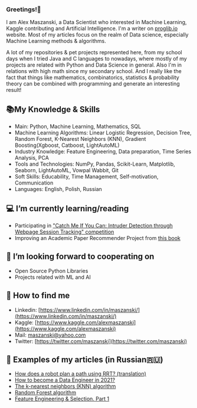 ### Greetings!👋

I am Alex Maszanski, a Data Scientist who interested in Machine Learning, Kaggle contributing and Artificial Intelligence. I'm a writer on [proglib.io](https://proglib.io) website. Most of my articles focus on the realm of Data science, especially Machine Learning methods & algorithms.


A lot of my repositories & pet projects represented here, from my school days when I tried Java and C languages to nowadays, where mostly of my projects are related with Python and Data Science in general.
Also I'm in relations with high math since my secondary school. And I really like the fact that things like mathematics, combinatorics, statistics & probability theory can be combined with programming and generate an interesting result!


## 📚My Knowledge & Skills

- Main: Python, Machine Learning, Mathematics, SQL
- Machine Learning Algorithms: Linear Logistic Regression, Decision Tree, Random Forest, K-Nearest Neighbors (KNN), Gradient Boosting(Xgboost, Catboost, LightAutoML)
- Industry Knowledge: Feature Engineering, Data preparation, Time Series Analysis, PCA
- Tools and Technologies: NumPy, Pandas, Scikit-Learn, Matplotlib, Seaborn, LightAutoML, Vowpal Wabbit, Git 
- Soft Skills: Educability, Time Management, Self-motivation, Communication
- Languages: English, Polish, Russian


## 💻 I’m currently learning/reading

- Participating in ["Catch Me If You Can: Intruder Detection through Webpage Session Tracking" competition](https://www.kaggle.com/c/catch-me-if-you-can-intruder-detection-through-webpage-session-tracking2/data)
- Improving an Academic Paper Recommender Project from [this book](https://www.amazon.com/Feature-Engineering-Machine-Learning-Principles/dp/1491953241)

## 🤝 I’m looking forward to cooperating on
- Open Source Python Libraries
- Projects related with ML and AI

## 🔎 How to find me

- Linkedin: [https://www.linkedin.com/in/maszanski/](https://www.linkedin.com/in/maszanski/)
- Kaggle: [https://www.kaggle.com/alexmaszanski](https://www.kaggle.com/alexmaszanski)
- Mail: [maszanski@yahoo.com](mailto:maszanski@yahoo.com)
- Twitter: [https://twitter.com/maszanski](https://twitter.com/maszanski)

## 📑 Examples of my articles (in Russian🇷🇺)

- [How does a robot plan a path using RRT? (translation)](https://proglib.io/p/planirovanie-marshruta-robotom-pri-pomoshchi-rrt-2021-06-08)
- [How to become a Data Engineer in 2021?](https://proglib.io/p/kak-stat-data-inzhenerom-v-2021-godu-2021-07-25)
- [The k-nearest neighbors (KNN) algorithm](https://proglib.io/p/metod-k-blizhayshih-sosedey-k-nearest-neighbour-2021-07-19)
- [Random Forest algorithm](https://proglib.io/p/mashinnoe-obuchenie-dlya-nachinayushchih-algoritm-sluchaynogo-lesa-random-forest-2021-08-12)
- [Feature Engineering & Selection. Part 1](https://proglib.io/p/postroenie-i-otbor-priznakov-chast-1-feature-engineering-2021-09-15)

